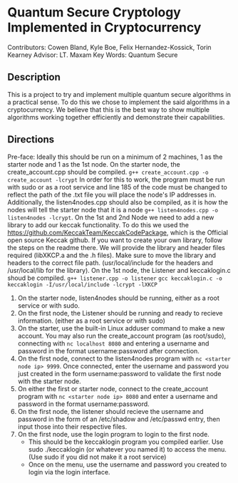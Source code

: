 # Quantum Secure Cryptology Implemented in Cryptocurrency

Contributors: Cowen Bland, Kyle Boe, Felix Hernandez-Kossick, Torin Kearney
Advisor: LT. Maxam
Key Words: Quantum Secure

## Description
This is a project to try and implement multiple quantum secure algorithms in a practical sense. To do this we chose to implement the said
algorithms in a cryptocurrency. We believe that this is the best way to show multiple algorithms working together efficiently and demonstrate
their capabilities.

## Directions
Pre-face: Ideally this should be run on a minimum of 2 machines, 1 as the starter node and 1 as the 1st node.
On the starter node, the create_account.cpp should be compiled. `g++ create_account.cpp -o create_account -lcrypt` In order for this to work, the program must be run with sudo or as a root service and line 185 of the code must be changed to reflect the path of the .txt file you will place the node's IP addresses in. Additionally, the listen4nodes.cpp should also be compiled, as it is how the nodes will tell the starter node that it is a node `g++ listen4nodes.cpp -o listen4nodes -lcrypt`.
On the 1st and 2nd Node we need to add a new library to add our keccak functionality. 
To do this we used the https://github.com/KeccakTeam/KeccakCodePackage, which is the Official open source Keccak github. If you want to create your own library, follow the steps on the readme there. We will provide the library and header files required (libXKCP.a and the .h files). Make sure to move the library and headers to the correct file path. (usr/local/include for the headers and /usr/local/lib for the library).
On the 1st node, the Listener and keccaklogin.c shoud be compiled. `g++ listener.cpp -o listener` `gcc keccaklogin.c -o keccaklogin -I/usr/local/include -lcrypt -lXKCP`

1. On the starter node, listen4nodes should be running, either as a root service or with sudo.
2. On the first node, the Listener should be running and ready to recieve information. (either as a root service or with sudo)
3. On the starter, use the built-in Linux adduser command to make a new account. You may also run the create_account program (as root/sudo), connecting with `nc localhost 8080` and entering a username and password in the format username:password after connection.
4. On the first node, connect to the listen4nodes program with `nc <starter node ip> 9999`. Once connected, enter the username and password you just created in the form username:password to validate the first node with the starter node.
5. On either the first or starter node, connect to the create_account program with `nc <starter node ip> 8080` and enter a username and password in the format username:password.
6. On the first node, the listener should recieve the username and password in the form of an /etc/shadow and /etc/passwd entry, then input those into their respective files.
7. On the first node, use the login program to login to the first node.
   - This should be the keccaklogin program you compiled earlier. Use sudo ./keccaklogin (or whatever you named it) to access the menu. (Use sudo if you did not make it a root service)
   - Once on the menu, use the username and password you created to login via the login interface.
